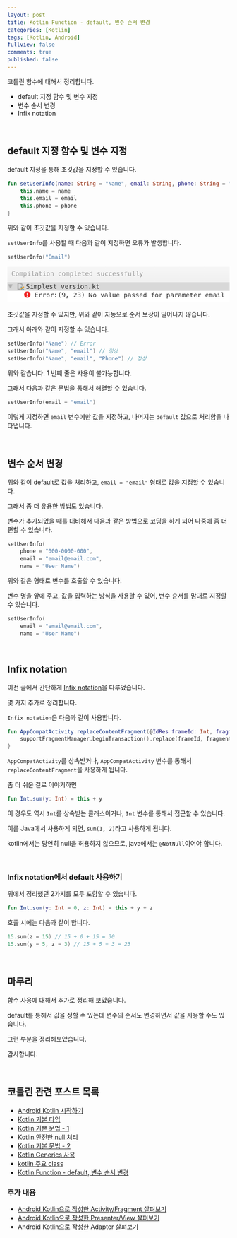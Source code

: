 ```yaml
---
layout: post
title: Kotlin Function - default, 변수 순서 변경
categories: [Kotlin]
tags: [Kotlin, Android]
fullview: false
comments: true
published: false
---
```


코틀린 함수에 대해서 정리합니다.

- default 지정 함수 및 변수 지정
- 변수 순서 변경
- Infix notation


<br />

## default 지정 함수 및 변수 지정

default 지정을 통해 초깃값을 지정할 수 있습니다.

```kotlin
fun setUserInfo(name: String = "Name", email: String, phone: String = "000-0000-0000") {
	this.name = name
	this.email = email
	this.phone = phone
}
```

위와 같이 초깃값을 지정할 수 있습니다.

`setUserInfo`를 사용할 때 다음과 같이 지정하면 오류가 발생합니다.

```kotlin
setUserInfo("Email")
```

![kotlin_error_01]

초깃값을 지정할 수 있지만, 위와 같이 자동으로 순서 보장이 일어나지 않습니다.

그래서 아래와 같이 지정할 수 있습니다.

```kotlin
setUserInfo("Name") // Error
setUserInfo("Name", "email") // 정상
setUserInfo("Name", "email", "Phone") // 정상
```

위와 같습니다. 1 번째 줄은 사용이 불가능합니다.

그래서 다음과 같은 문법을 통해서 해결할 수 있습니다.

```kotlin
setUserInfo(email = "email")
```

이렇게 지정하면 `email` 변수에만 값을 지정하고, 나머지는 `default` 값으로 처리함을 나타냅니다.


<br />

## 변수 순서 변경

위와 같이 default로 값을 처리하고, `email = "email"` 형태로 값을 지정할 수 있습니다.

그래서 좀 더 유용한 방법도 있습니다.

변수가 추가되었을 때를 대비해서 다음과 같은 방법으로 코딩을 하게 되어 나중에 좀 더 편할 수 있습니다.

```kotlin
setUserInfo(
	phone = "000-0000-000",
	email = "email@email.com",
	name = "User Name")
```

위와 같은 형태로 변수를 호출할 수 있습니다.

변수 명을 앞에 주고, 값을 입력하는 방식을 사용할 수 있어, 변수 순서를 맘대로 지정할 수 있습니다.

```kotlin
setUserInfo(
	email = "email@email.com",
	name = "User Name")
```


<br />

## Infix notation

이전 글에서 간단하게 [Infix notation](http://thdev.tech/kotlin/2016/08/07/Kotlin-Idioms.html)을 다루었습니다.

몇 가지 추가로 정리합니다.

`Infix notation`은 다음과 같이 사용합니다.

```kotlin
fun AppCompatActivity.replaceContentFragment(@IdRes frameId: Int, fragment: android.support.v4.app.Fragment) {
    supportFragmentManager.beginTransaction().replace(frameId, fragment)?.commit()
}
```

`AppCompatActivity`를 상속받거나, `AppCompatActivity` 변수를 통해서 `replaceContentFragment`을 사용하게 됩니다.

좀 더 쉬운 걸로 이야기하면

```kotlin
fun Int.sum(y: Int) = this + y
```

이 경우도 역시 `Int`를 상속받는 클래스이거나, `Int` 변수를 통해서 접근할 수 있습니다.

이를 Java에서 사용하게 되면, `sum(1, 2)`라고 사용하게 됩니다.

kotlin에서는 당연히 null을 허용하지 않으므로, java에서는 `@NotNull`이어야 합니다.


<br />

### Infix notation에서 default 사용하기

위에서 정리했던 2가지를 모두 포함할 수 있습니다.

```kotlin
fun Int.sum(y: Int = 0, z: Int) = this + y + z
```

호출 시에는 다음과 같이 합니다.

```kotlin
15.sum(z = 15) // 15 + 0 + 15 = 30
15.sum(y = 5, z = 3) // 15 + 5 + 3 = 23
```


<br />

## 마무리

함수 사용에 대해서 추가로 정리해 보았습니다.

default를 통해서 값을 정할 수 있는데 변수의 순서도 변경하면서 값을 사용할 수도 있습니다.

그런 부분을 정리해보았습니다.

감사합니다.


<br />

## 코틀린 관련 포스트 목록

- [Android Kotlin 시작하기](http://thdev.tech/androiddev/kotlin/2016/07/31/Kotlin-Android-Start.html)
- [Kotlin 기본 타입](http://thdev.tech/kotlin/2016/10/02/Kotlin-Basic-Types.html)
- [Kotlin 기본 문법 - 1](http://thdev.tech/kotlin/2016/08/02/Basic-Kotlin-01.html)
- [Kotlin 안전한 null 처리](http://thdev.tech/kotlin/2016/08/04/Kotlin-Null-Safety.html)
- [Kotlin 기본 문법 - 2](http://thdev.tech/kotlin/2016/08/07/Kotlin-Idioms.html)
- [Kotlin Generics 사용](http://thdev.tech/kotlin/android/2016/09/08/Kotlin-Generics.html)
- [kotlin 주요 class](http://thdev.tech/kotlin/2016/10/09/Kotlin-Class.html)
- [Kotlin Function - default, 변수 순서 변경](http://thdev.tech/kotlin/2017/01/15/Kotlin-Function.html)

### 추가 내용

- [Android Kotlin으로 작성한 Activity/Fragment 살펴보기](/androiddev/kotlin/2016/09/04/Android-Kotlin-Base-Activity_Fragment.html)
- [Android Kotlin으로 작성한 Presenter/View 살펴보기](/androiddev/kotlin/2016/09/22/Android-Base-Presenter_View.html)
- Android Kotlin으로 작성한 Adapter 살펴보기


[kotlin_error_01]: /images/kotlin/2017/2017-01-15-Kotlin-Function/kotlin_error_01.png
